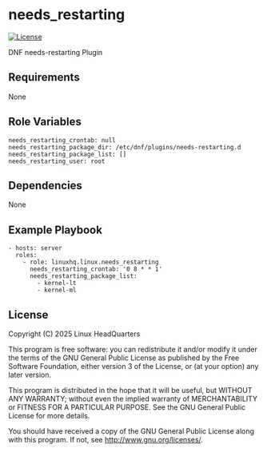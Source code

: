 # needs\_restarting

[![License](https://img.shields.io/badge/license-GPLv3-lightgreen)](https://www.gnu.org/licenses/gpl-3.0.en.html#license-text)

DNF needs-restarting Plugin

## Requirements

None

## Role Variables

    needs_restarting_crontab: null
    needs_restarting_package_dir: /etc/dnf/plugins/needs-restarting.d
    needs_restarting_package_list: []
    needs_restarting_user: root

## Dependencies

None

## Example Playbook

    - hosts: server
      roles:
        - role: linuxhq.linux.needs_restarting
          needs_restarting_crontab: '0 8 * * 1'
          needs_restarting_package_list:
            - kernel-lt
            - kernel-ml

## License

Copyright (C) 2025 Linux HeadQuarters

This program is free software: you can redistribute it and/or modify
it under the terms of the GNU General Public License as published by
the Free Software Foundation, either version 3 of the License, or
(at your option) any later version.

This program is distributed in the hope that it will be useful,
but WITHOUT ANY WARRANTY; without even the implied warranty of
MERCHANTABILITY or FITNESS FOR A PARTICULAR PURPOSE. See the
GNU General Public License for more details.

You should have received a copy of the GNU General Public License
along with this program. If not, see <http://www.gnu.org/licenses/>.
